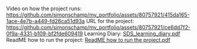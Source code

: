 

Video on how the project runs: https://github.com/simonschamp/my_portfolio/assets/80757921/415da165-1ace-4e7b-a449-fd26ca51d93a
URL for the project:  https://github.com/simonschamp/my_portfolio/assets/80757921/ce6dd7f2-0f9a-4331-b109-bf2fde609419
Learning Diary:  [SDS_learning_diary.pdf](https://github.com/user-attachments/files/16042708/SDS_learning_diary.pdf)
ReadME how to run the project:  [ReadME how to run the project.pdf](https://github.com/user-attachments/files/16044185/ReadME.how.to.run.the.project.pdf)


